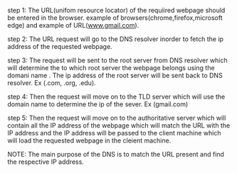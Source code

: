 step 1: The URL(unifom resource locator) of the requiired webpage should be entered in the browser. example of browsers(chrome,firefox,microsoft edge) and example of URL(www.gmail.com). 

step 2: The URL request will go to the DNS resolver inorder to fetch the ip address of the requested webpage.

step 3: The request will be sent to the root server from DNS resolver which will determine the to which root server the webpage belongs using the domani name . The ip address of the root server will be sent back to DNS resolver. Ex (.com, .org, .edu). 

step 4: Then the request will move on to the TLD server which will use the domain name to determine the ip of the sever. Ex (gmail.com) 

step 5: Then the request will move on to the authoritative server which will contain all the IP address of the webpage which will match the URL with the IP address and the IP address will be passed to the client machine which will load the requested webpage in the cleient machine. 

NOTE: The main purpose of the DNS is to match the URL present and find the respective IP address.
